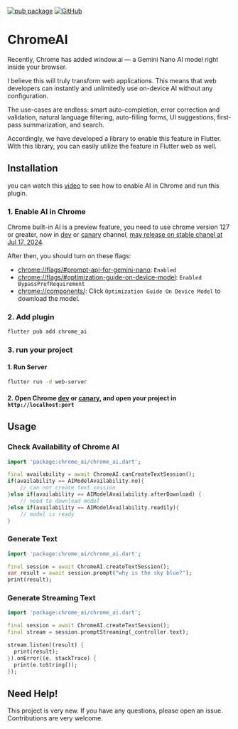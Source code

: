 [![pub package](https://img.shields.io/pub/v/chrome_ai.svg)](https://pub.dartlang.org/packages/chrome_ai)
[![GitHub](https://img.shields.io/github/stars/melodysdreamj/chrome_ai.svg?style=social&label=Star)](https://github.com/melodysdreamj/chrome_ai)

# ChromeAI
Recently, Chrome has added window.ai — a Gemini Nano AI model right inside your browser.

I believe this will truly transform web applications. This means that web developers can instantly and unlimitedly use on-device AI without any configuration.

The use-cases are endless: smart auto-completion, error correction and validation, natural language filtering, auto-filling forms, UI suggestions, first-pass summarization, and search.

Accordingly, we have developed a library to enable this feature in Flutter. With this library, you can easily utilize the feature in Flutter web as well.


## Installation
you can watch this [video](https://www.youtube.com/watch?v=IUhVGdGxYcQ) to see how to enable AI in Chrome and run this plugin.

### 1. Enable AI in Chrome

Chrome built-in AI is a preview feature, you need to use chrome version 127 or greater, now in [dev](https://www.google.com/chrome/dev/?extra=devchannel) or [canary](https://www.google.com/chrome/canary/) channel, [may release on stable chanel at Jul 17, 2024](https://chromestatus.com/roadmap).

After then, you should turn on these flags:
* [chrome://flags/#prompt-api-for-gemini-nano](chrome://flags/#prompt-api-for-gemini-nano): `Enabled`
* [chrome://flags/#optimization-guide-on-device-model](chrome://flags/#optimization-guide-on-device-model): `Enabled BypassPrefRequirement`
* [chrome://components/](chrome://components/): Click `Optimization Guide On Device Model` to download the model.

### 2. Add plugin
```bash
flutter pub add chrome_ai
```

### 3. run your project
#### 1. Run Server
```bash
flutter run -d web-server
```
#### 2. Open Chrome [dev](https://www.google.com/chrome/dev/?extra=devchannel) or [canary](https://www.google.com/chrome/canary/), and open your project in `http://localhost:port`


## Usage
### Check Availability of Chrome AI
```dart
import 'package:chrome_ai/chrome_ai.dart';

final availability = await ChromeAI.canCreateTextSession();
if(availability == AIModelAvailability.no){
    // can not create text session
}else if(availability == AIModelAvailability.afterDownload) {
    // need to download model
}else if(availability == AIModelAvailability.readily){
    // model is ready
}
```

### Generate Text
```dart
import 'package:chrome_ai/chrome_ai.dart';

final session = await ChromeAI.createTextSession();
var result = await session.prompt("why is the sky blue?");
print(result);  
```

### Generate Streaming Text
```dart
import 'package:chrome_ai/chrome_ai.dart';

final session = await ChromeAI.createTextSession();
final stream = session.promptStreaming(_controller.text);

stream.listen((result) {
  print(result);
}).onError((e, stackTrace) {
  print(e.toString());
});
```

## Need Help!
This project is very new. If you have any questions, please open an issue. Contributions are very welcome.